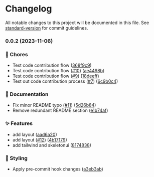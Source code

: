 # Changelog

All notable changes to this project will be documented in this file. See [standard-version](https://github.com/conventional-changelog/standard-version) for commit guidelines.

### 0.0.2 (2023-11-06)

### 🚚 Chores

- Test code contribution flow ([368f9c9](https://github.com/FelixNgFender/look-for-party-frontend/commit/368f9c917de6d795cf8aa9a09d7bce5a27f49074))
- Test code contribution flow ([#10](https://github.com/FelixNgFender/look-for-party-frontend/issues/10)) ([ae4498b](https://github.com/FelixNgFender/look-for-party-frontend/commit/ae4498b6ac1033046a76ff02ab8d1fceb37b51a6))
- Test code contribution flow ([#9](https://github.com/FelixNgFender/look-for-party-frontend/issues/9)) ([18deeff](https://github.com/FelixNgFender/look-for-party-frontend/commit/18deeff06db27375effe1f66d4725d9dd91163ee))
- Test out code contribution process ([#7](https://github.com/FelixNgFender/look-for-party-frontend/issues/7)) ([6c9b0c4](https://github.com/FelixNgFender/look-for-party-frontend/commit/6c9b0c44d2e60900e9a2bfdc01c58103bceaf126))

### 📝 Documentation

- Fix minor README typo ([#11](https://github.com/FelixNgFender/look-for-party-frontend/issues/11)) ([5d26b84](https://github.com/FelixNgFender/look-for-party-frontend/commit/5d26b84cdec933b5153c90c2d3c450ce08bf1a4d))
- Remove redundant README section ([e1b74af](https://github.com/FelixNgFender/look-for-party-frontend/commit/e1b74af8d356f71a64e5885588457246a9b69704))

### ✨ Features

- add layout ([aad6a20](https://github.com/FelixNgFender/look-for-party-frontend/commit/aad6a2050b020a82c86333f83c847e7711808ef3))
- add layout ([#12](https://github.com/FelixNgFender/look-for-party-frontend/issues/12)) ([4b17179](https://github.com/FelixNgFender/look-for-party-frontend/commit/4b17179d32f2af12e833283bfc1cdfebf8d01de3))
- add tailwind and skeletonui ([8174838](https://github.com/FelixNgFender/look-for-party-frontend/commit/81748388bc02411fe4ac2493b492d93c2437bd51))

### 💄 Styling

- Apply pre-commit hook changes ([a3eb3ab](https://github.com/FelixNgFender/look-for-party-frontend/commit/a3eb3ab7a69a21b8880923ec04fd02230f06b3e8))
